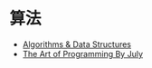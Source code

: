 # 算法

* [Algorithms & Data Structures](http://cs-playground-react.surge.sh/)
* [The Art of Programming By July](https://github.com/julycoding/The-Art-Of-Programming-By-July)
